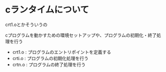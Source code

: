 # cランタイムについて
crt1.oとかそういうの
<br>

cプログラムを動かすための環境セットアップや、プログラムの初期化・終了処理を行う
- crt1.o : プログラムのエントリポイントを定義する
- crti.o : プログラムの初期化処理を行う
- crtn.o : プログラムの終了処理を行う

